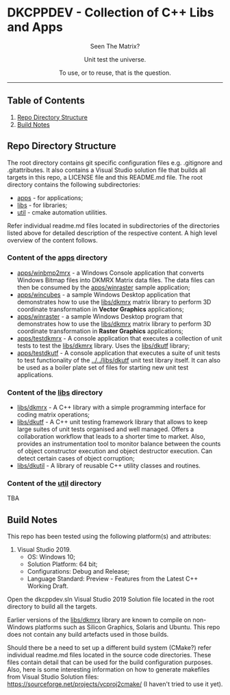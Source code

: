 # DKCPPDEV - Collection of C++ Libs and Apps
<p align="center">Seen The Matrix?</p><p align="center">Unit test the universe.</p><p align="center">To use, or to reuse, that is the question.</p>

___

## Table of Contents
1. [Repo Directory Structure](#repo-directory-structure)
2. [Build Notes](#build-notes)


## Repo Directory Structure

The root directory contains git specific configuration files e.g. .gitignore and .gitattributes. It also contains a Visual Studio solution file that builds all targets in this repo, a LICENSE file and this README.md file. The root directory contains the following subdirectories:
 * [apps](apps) - for applications;
 * [libs](libs) - for libraries;
 * [util](util) - cmake automation utilities.

Refer individual readme.md files located in subdirectories of the directories listed above for detailed description of the respective content. A high level overview of the content follows.
 
### Content of the [apps](apps) directory 
 * [apps/winbmp2mrx](apps/winbmp2mrx) - a Windows Console application that converts Windows Bitmap files into DKMRX Matrix data files. The data files can then be consumed by the [apps/winraster](apps/winraster) sample application;
 * [apps/wincubes](apps/wincubes) - a sample Windows Desktop application that demonstrates how to use the [libs/dkmrx](libs/dkmrx) matrix library to perform 3D coordinate transformation in **Vector Graphics** applications;
 * [apps/winraster](apps/winraster) - a sample Windows Desktop program that demonstrates how to use the [libs/dkmrx](libs/dkmrx) matrix library to perform 3D coordinate transformation in **Raster Graphics** applications;
 * [apps/testdkmrx](apps/testdkmrx) - A console application that executes a collection of unit tests to test the [libs/dkmrx](libs/dkmrx) library. Uses the [libs/dkutf](libs/dkutf) library;
 * [apps/testdkutf](apps/testdkutf) - A console application that executes a suite of unit tests to test functionality of the [../../libs/dkutf](../../libs/dkutf) unit test library itself. It can also be used as a boiler plate set of files for starting new unit test applications.

### Content of the [libs](libs) directory 
 * [libs/dkmrx](libs/dkmrx) - A C++ library with a simple programming interface for coding matrix operations;
 * [libs/dkutf](libs/dkutf) - A C++ unit testing framework library that allows to keep large suites of unit tests organised and well managed. Offers a collaboration workflow that leads to a shorter time to market. Also, provides an instrumentation tool to monitor balance between the counts of object constructor execution and object destructor execution. Can detect certain cases of object corruption;
 * [libs/dkutil](libs/dkutil) - A library of reusable C++ utility classes and routines.

### Content of the [util](util) directory 
TBA

## Build Notes

This repo has been tested using the following platform(s) and attributes:
1. Visual Studio 2019.
   - OS: Windows 10;
   - Solution Platform: 64 bit;
   - Configurations: Debug and Release;
   - Language Standard: Preview - Features from the Latest C++ Working Draft.

Open the dkcppdev.sln Visual Studio 2019 Solution file located in the root directory to build all the targets.

Earlier versions of the [libs/dkmrx](libs/dkmrx) library are known to compile on non-Windows platforms such as Silicon Graphics, Solaris and Ubuntu. This repo does not contain any build artefacts used in those builds. 

Should there be a need to set up a different build system (CMake?) refer individual readme.md files located in the source code directories. These files contain detail that can be used for the build configuration purposes. Also, here is some interesting information on how to generate makefiles from Visual Studio Solution files:
https://sourceforge.net/projects/vcproj2cmake/ (I haven't tried to use it yet).
